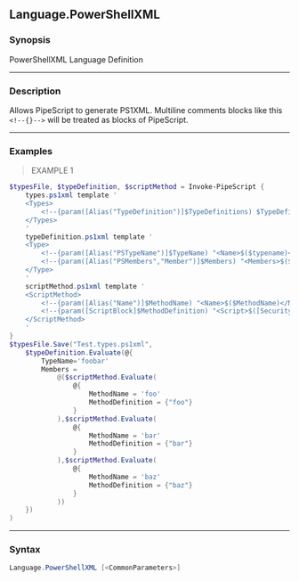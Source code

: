Language.PowerShellXML
----------------------




### Synopsis
PowerShellXML Language Definition



---


### Description

Allows PipeScript to generate PS1XML.
Multiline comments blocks like this ```<!--{}-->``` will be treated as blocks of PipeScript.



---


### Examples
> EXAMPLE 1

```PowerShell
$typesFile, $typeDefinition, $scriptMethod = Invoke-PipeScript {
    types.ps1xml template '
    <Types>
        <!--{param([Alias("TypeDefinition")]$TypeDefinitions) $TypeDefinitions }-->
    </Types>
    '
    typeDefinition.ps1xml template '
    <Type>
        <!--{param([Alias("PSTypeName")]$TypeName) "<Name>$($typename)</Name>" }-->
        <!--{param([Alias("PSMembers","Member")]$Members) "<Members>$($members)</Members>" }-->
    </Type>
    '
    scriptMethod.ps1xml template '
    <ScriptMethod>
        <!--{param([Alias("Name")]$MethodName) "<Name>$($MethodName)</Name>" }-->
        <!--{param([ScriptBlock]$MethodDefinition) "<Script>$([Security.SecurityElement]::Escape("$MethodDefinition"))</Script>" }-->
    </ScriptMethod>
    '
}
$typesFile.Save("Test.types.ps1xml",
    $typeDefinition.Evaluate(@{
        TypeName='foobar'
        Members = 
            @($scriptMethod.Evaluate(
                @{
                    MethodName = 'foo'
                    MethodDefinition = {"foo"}
                }
            ),$scriptMethod.Evaluate(
                @{
                    MethodName = 'bar'
                    MethodDefinition = {"bar"}
                }
            ),$scriptMethod.Evaluate(
                @{
                    MethodName = 'baz'
                    MethodDefinition = {"baz"}
                }
            ))
    })
)
```


---


### Syntax
```PowerShell
Language.PowerShellXML [<CommonParameters>]
```
